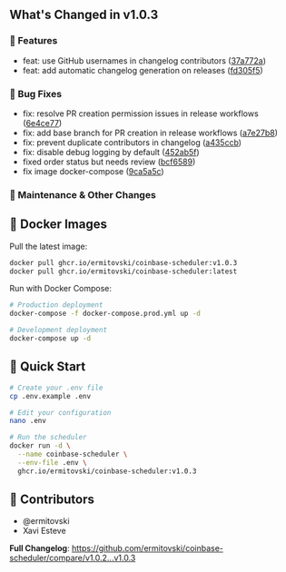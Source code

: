 ## What's Changed in v1.0.3

### 🚀 Features
- feat: use GitHub usernames in changelog contributors ([37a772a](https://github.com/ermitovski/coinbase-scheduler/commit/37a772a12c72745d4e3ac71e9688fdfcc03fb308))
- feat: add automatic changelog generation on releases ([fd305f5](https://github.com/ermitovski/coinbase-scheduler/commit/fd305f520779a77c39871ab4703bc6d4f45644de))
### 🐛 Bug Fixes
- fix: resolve PR creation permission issues in release workflows ([6e4ce77](https://github.com/ermitovski/coinbase-scheduler/commit/6e4ce7727d3d4abce1cf40f32713945172f457c5))
- fix: add base branch for PR creation in release workflows ([a7e27b8](https://github.com/ermitovski/coinbase-scheduler/commit/a7e27b81ce8623a9b3c80bb176b609f43578c6c9))
- fix: prevent duplicate contributors in changelog ([a435ccb](https://github.com/ermitovski/coinbase-scheduler/commit/a435ccb839304e9ab29ac5c77c43c5fa7e6b0d66))
- fix: disable debug logging by default ([452ab5f](https://github.com/ermitovski/coinbase-scheduler/commit/452ab5fc2c7a8d9b67db09830713bf288a47325f))
- fixed order status but needs review ([bcf6589](https://github.com/ermitovski/coinbase-scheduler/commit/bcf6589680ed341f3f4cefdfa3f2d0404733bddb))
- fix image docker-compose ([9ca5a5c](https://github.com/ermitovski/coinbase-scheduler/commit/9ca5a5ceea15ab8483595c30ff7b73f70de4381b))
### 🔧 Maintenance & Other Changes

## 🐳 Docker Images

Pull the latest image:
```bash
docker pull ghcr.io/ermitovski/coinbase-scheduler:v1.0.3
docker pull ghcr.io/ermitovski/coinbase-scheduler:latest
```

Run with Docker Compose:
```bash
# Production deployment
docker-compose -f docker-compose.prod.yml up -d

# Development deployment
docker-compose up -d
```

## 🚀 Quick Start

```bash
# Create your .env file
cp .env.example .env

# Edit your configuration
nano .env

# Run the scheduler
docker run -d \
  --name coinbase-scheduler \
  --env-file .env \
  ghcr.io/ermitovski/coinbase-scheduler:v1.0.3
```

## 👥 Contributors

- @ermitovski
- Xavi Esteve


**Full Changelog**: https://github.com/ermitovski/coinbase-scheduler/compare/v1.0.2...v1.0.3
